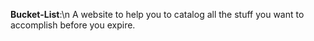 **Bucket-List**:\n
A website to help you to catalog all the stuff you want to accomplish before you expire.
